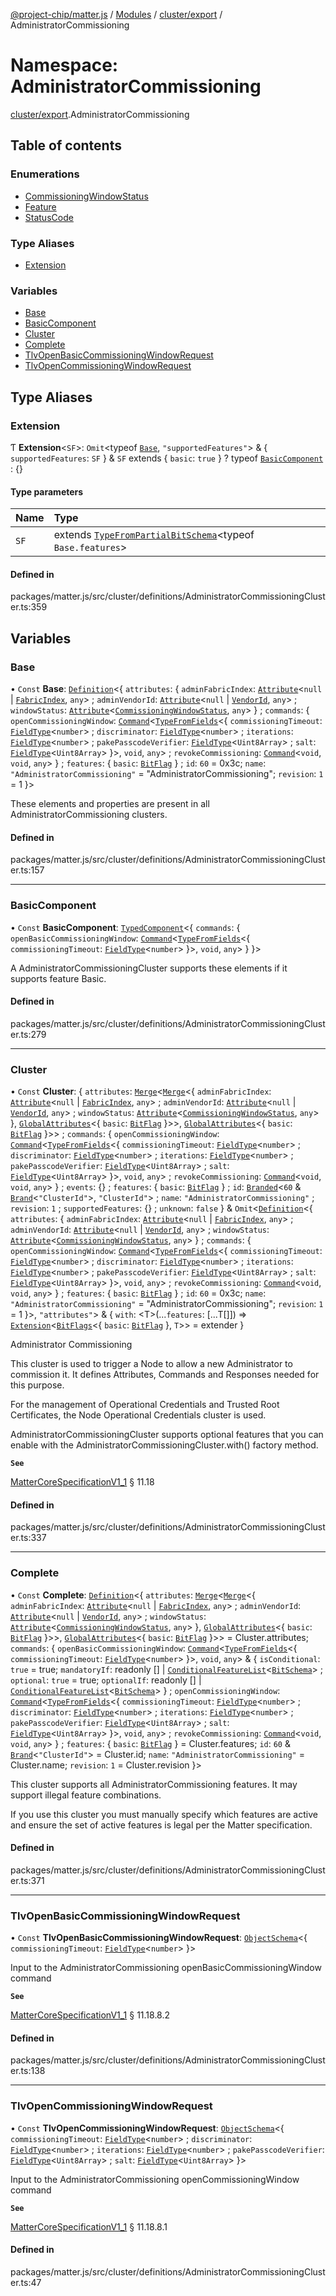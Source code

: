 [@project-chip/matter.js](../README.md) / [Modules](../modules.md) / [cluster/export](cluster_export.md) / AdministratorCommissioning

# Namespace: AdministratorCommissioning

[cluster/export](cluster_export.md).AdministratorCommissioning

## Table of contents

### Enumerations

- [CommissioningWindowStatus](../enums/cluster_export.AdministratorCommissioning.CommissioningWindowStatus.md)
- [Feature](../enums/cluster_export.AdministratorCommissioning.Feature.md)
- [StatusCode](../enums/cluster_export.AdministratorCommissioning.StatusCode.md)

### Type Aliases

- [Extension](cluster_export.AdministratorCommissioning.md#extension)

### Variables

- [Base](cluster_export.AdministratorCommissioning.md#base)
- [BasicComponent](cluster_export.AdministratorCommissioning.md#basiccomponent)
- [Cluster](cluster_export.AdministratorCommissioning.md#cluster)
- [Complete](cluster_export.AdministratorCommissioning.md#complete)
- [TlvOpenBasicCommissioningWindowRequest](cluster_export.AdministratorCommissioning.md#tlvopenbasiccommissioningwindowrequest)
- [TlvOpenCommissioningWindowRequest](cluster_export.AdministratorCommissioning.md#tlvopencommissioningwindowrequest)

## Type Aliases

### Extension

Ƭ **Extension**<`SF`\>: `Omit`<typeof [`Base`](cluster_export.AdministratorCommissioning.md#base), ``"supportedFeatures"``\> & { `supportedFeatures`: `SF`  } & `SF` extends { `basic`: ``true``  } ? typeof [`BasicComponent`](cluster_export.AdministratorCommissioning.md#basiccomponent) : {}

#### Type parameters

| Name | Type |
| :------ | :------ |
| `SF` | extends [`TypeFromPartialBitSchema`](schema_export.md#typefrompartialbitschema)<typeof `Base.features`\> |

#### Defined in

packages/matter.js/src/cluster/definitions/AdministratorCommissioningCluster.ts:359

## Variables

### Base

• `Const` **Base**: [`Definition`](cluster_export.ClusterFactory.md#definition)<{ `attributes`: { `adminFabricIndex`: [`Attribute`](cluster_export.md#attribute)<``null`` \| [`FabricIndex`](datatype_export.md#fabricindex), `any`\> ; `adminVendorId`: [`Attribute`](cluster_export.md#attribute)<``null`` \| [`VendorId`](datatype_export.md#vendorid), `any`\> ; `windowStatus`: [`Attribute`](cluster_export.md#attribute)<[`CommissioningWindowStatus`](../enums/cluster_export.AdministratorCommissioning.CommissioningWindowStatus.md), `any`\>  } ; `commands`: { `openCommissioningWindow`: [`Command`](cluster_export.md#command)<[`TypeFromFields`](tlv_export.md#typefromfields)<{ `commissioningTimeout`: [`FieldType`](../interfaces/tlv_export.FieldType.md)<`number`\> ; `discriminator`: [`FieldType`](../interfaces/tlv_export.FieldType.md)<`number`\> ; `iterations`: [`FieldType`](../interfaces/tlv_export.FieldType.md)<`number`\> ; `pakePasscodeVerifier`: [`FieldType`](../interfaces/tlv_export.FieldType.md)<`Uint8Array`\> ; `salt`: [`FieldType`](../interfaces/tlv_export.FieldType.md)<`Uint8Array`\>  }\>, `void`, `any`\> ; `revokeCommissioning`: [`Command`](cluster_export.md#command)<`void`, `void`, `any`\>  } ; `features`: { `basic`: [`BitFlag`](schema_export.md#bitflag-1)  } ; `id`: ``60`` = 0x3c; `name`: ``"AdministratorCommissioning"`` = "AdministratorCommissioning"; `revision`: ``1`` = 1 }\>

These elements and properties are present in all AdministratorCommissioning clusters.

#### Defined in

packages/matter.js/src/cluster/definitions/AdministratorCommissioningCluster.ts:157

___

### BasicComponent

• `Const` **BasicComponent**: [`TypedComponent`](../interfaces/cluster_export.ClusterFactory.TypedComponent.md)<{ `commands`: { `openBasicCommissioningWindow`: [`Command`](cluster_export.md#command)<[`TypeFromFields`](tlv_export.md#typefromfields)<{ `commissioningTimeout`: [`FieldType`](../interfaces/tlv_export.FieldType.md)<`number`\>  }\>, `void`, `any`\>  }  }\>

A AdministratorCommissioningCluster supports these elements if it supports feature Basic.

#### Defined in

packages/matter.js/src/cluster/definitions/AdministratorCommissioningCluster.ts:279

___

### Cluster

• `Const` **Cluster**: { `attributes`: [`Merge`](util_export.md#merge)<[`Merge`](util_export.md#merge)<{ `adminFabricIndex`: [`Attribute`](cluster_export.md#attribute)<``null`` \| [`FabricIndex`](datatype_export.md#fabricindex), `any`\> ; `adminVendorId`: [`Attribute`](cluster_export.md#attribute)<``null`` \| [`VendorId`](datatype_export.md#vendorid), `any`\> ; `windowStatus`: [`Attribute`](cluster_export.md#attribute)<[`CommissioningWindowStatus`](../enums/cluster_export.AdministratorCommissioning.CommissioningWindowStatus.md), `any`\>  }, [`GlobalAttributes`](cluster_export.md#globalattributes-1)<{ `basic`: [`BitFlag`](schema_export.md#bitflag-1)  }\>\>, [`GlobalAttributes`](cluster_export.md#globalattributes-1)<{ `basic`: [`BitFlag`](schema_export.md#bitflag-1)  }\>\> ; `commands`: { `openCommissioningWindow`: [`Command`](cluster_export.md#command)<[`TypeFromFields`](tlv_export.md#typefromfields)<{ `commissioningTimeout`: [`FieldType`](../interfaces/tlv_export.FieldType.md)<`number`\> ; `discriminator`: [`FieldType`](../interfaces/tlv_export.FieldType.md)<`number`\> ; `iterations`: [`FieldType`](../interfaces/tlv_export.FieldType.md)<`number`\> ; `pakePasscodeVerifier`: [`FieldType`](../interfaces/tlv_export.FieldType.md)<`Uint8Array`\> ; `salt`: [`FieldType`](../interfaces/tlv_export.FieldType.md)<`Uint8Array`\>  }\>, `void`, `any`\> ; `revokeCommissioning`: [`Command`](cluster_export.md#command)<`void`, `void`, `any`\>  } ; `events`: {} ; `features`: { `basic`: [`BitFlag`](schema_export.md#bitflag-1)  } ; `id`: [`Branded`](util_export.md#branded)<``60`` & [`Brand`](util_export.md#brand)<``"ClusterId"``\>, ``"ClusterId"``\> ; `name`: ``"AdministratorCommissioning"`` ; `revision`: ``1`` ; `supportedFeatures`: {} ; `unknown`: ``false``  } & `Omit`<[`Definition`](cluster_export.ClusterFactory.md#definition)<{ `attributes`: { `adminFabricIndex`: [`Attribute`](cluster_export.md#attribute)<``null`` \| [`FabricIndex`](datatype_export.md#fabricindex), `any`\> ; `adminVendorId`: [`Attribute`](cluster_export.md#attribute)<``null`` \| [`VendorId`](datatype_export.md#vendorid), `any`\> ; `windowStatus`: [`Attribute`](cluster_export.md#attribute)<[`CommissioningWindowStatus`](../enums/cluster_export.AdministratorCommissioning.CommissioningWindowStatus.md), `any`\>  } ; `commands`: { `openCommissioningWindow`: [`Command`](cluster_export.md#command)<[`TypeFromFields`](tlv_export.md#typefromfields)<{ `commissioningTimeout`: [`FieldType`](../interfaces/tlv_export.FieldType.md)<`number`\> ; `discriminator`: [`FieldType`](../interfaces/tlv_export.FieldType.md)<`number`\> ; `iterations`: [`FieldType`](../interfaces/tlv_export.FieldType.md)<`number`\> ; `pakePasscodeVerifier`: [`FieldType`](../interfaces/tlv_export.FieldType.md)<`Uint8Array`\> ; `salt`: [`FieldType`](../interfaces/tlv_export.FieldType.md)<`Uint8Array`\>  }\>, `void`, `any`\> ; `revokeCommissioning`: [`Command`](cluster_export.md#command)<`void`, `void`, `any`\>  } ; `features`: { `basic`: [`BitFlag`](schema_export.md#bitflag-1)  } ; `id`: ``60`` = 0x3c; `name`: ``"AdministratorCommissioning"`` = "AdministratorCommissioning"; `revision`: ``1`` = 1 }\>, ``"attributes"``\> & { `with`: <T\>(...`features`: [...T[]]) => [`Extension`](cluster_export.AdministratorCommissioning.md#extension)<[`BitFlags`](schema_export.md#bitflags)<{ `basic`: [`BitFlag`](schema_export.md#bitflag-1)  }, `T`\>\> = extender }

Administrator Commissioning

This cluster is used to trigger a Node to allow a new Administrator to commission it. It defines Attributes,
Commands and Responses needed for this purpose.

For the management of Operational Credentials and Trusted Root Certificates, the Node Operational Credentials
cluster is used.

AdministratorCommissioningCluster supports optional features that you can enable with the
AdministratorCommissioningCluster.with() factory method.

**`See`**

[MatterCoreSpecificationV1_1](../interfaces/spec_export.MatterCoreSpecificationV1_1.md) § 11.18

#### Defined in

packages/matter.js/src/cluster/definitions/AdministratorCommissioningCluster.ts:337

___

### Complete

• `Const` **Complete**: [`Definition`](cluster_export.ClusterFactory.md#definition)<{ `attributes`: [`Merge`](util_export.md#merge)<[`Merge`](util_export.md#merge)<{ `adminFabricIndex`: [`Attribute`](cluster_export.md#attribute)<``null`` \| [`FabricIndex`](datatype_export.md#fabricindex), `any`\> ; `adminVendorId`: [`Attribute`](cluster_export.md#attribute)<``null`` \| [`VendorId`](datatype_export.md#vendorid), `any`\> ; `windowStatus`: [`Attribute`](cluster_export.md#attribute)<[`CommissioningWindowStatus`](../enums/cluster_export.AdministratorCommissioning.CommissioningWindowStatus.md), `any`\>  }, [`GlobalAttributes`](cluster_export.md#globalattributes-1)<{ `basic`: [`BitFlag`](schema_export.md#bitflag-1)  }\>\>, [`GlobalAttributes`](cluster_export.md#globalattributes-1)<{ `basic`: [`BitFlag`](schema_export.md#bitflag-1)  }\>\> = Cluster.attributes; `commands`: { `openBasicCommissioningWindow`: [`Command`](cluster_export.md#command)<[`TypeFromFields`](tlv_export.md#typefromfields)<{ `commissioningTimeout`: [`FieldType`](../interfaces/tlv_export.FieldType.md)<`number`\>  }\>, `void`, `any`\> & { `isConditional`: ``true`` = true; `mandatoryIf`: readonly [] \| [`ConditionalFeatureList`](cluster_export.md#conditionalfeaturelist)<[`BitSchema`](schema_export.md#bitschema)\> ; `optional`: ``true`` = true; `optionalIf`: readonly [] \| [`ConditionalFeatureList`](cluster_export.md#conditionalfeaturelist)<[`BitSchema`](schema_export.md#bitschema)\>  } ; `openCommissioningWindow`: [`Command`](cluster_export.md#command)<[`TypeFromFields`](tlv_export.md#typefromfields)<{ `commissioningTimeout`: [`FieldType`](../interfaces/tlv_export.FieldType.md)<`number`\> ; `discriminator`: [`FieldType`](../interfaces/tlv_export.FieldType.md)<`number`\> ; `iterations`: [`FieldType`](../interfaces/tlv_export.FieldType.md)<`number`\> ; `pakePasscodeVerifier`: [`FieldType`](../interfaces/tlv_export.FieldType.md)<`Uint8Array`\> ; `salt`: [`FieldType`](../interfaces/tlv_export.FieldType.md)<`Uint8Array`\>  }\>, `void`, `any`\> ; `revokeCommissioning`: [`Command`](cluster_export.md#command)<`void`, `void`, `any`\>  } ; `features`: { `basic`: [`BitFlag`](schema_export.md#bitflag-1)  } = Cluster.features; `id`: ``60`` & [`Brand`](util_export.md#brand)<``"ClusterId"``\> = Cluster.id; `name`: ``"AdministratorCommissioning"`` = Cluster.name; `revision`: ``1`` = Cluster.revision }\>

This cluster supports all AdministratorCommissioning features. It may support illegal feature combinations.

If you use this cluster you must manually specify which features are active and ensure the set of active
features is legal per the Matter specification.

#### Defined in

packages/matter.js/src/cluster/definitions/AdministratorCommissioningCluster.ts:371

___

### TlvOpenBasicCommissioningWindowRequest

• `Const` **TlvOpenBasicCommissioningWindowRequest**: [`ObjectSchema`](../classes/tlv_export.ObjectSchema.md)<{ `commissioningTimeout`: [`FieldType`](../interfaces/tlv_export.FieldType.md)<`number`\>  }\>

Input to the AdministratorCommissioning openBasicCommissioningWindow command

**`See`**

[MatterCoreSpecificationV1_1](../interfaces/spec_export.MatterCoreSpecificationV1_1.md) § 11.18.8.2

#### Defined in

packages/matter.js/src/cluster/definitions/AdministratorCommissioningCluster.ts:138

___

### TlvOpenCommissioningWindowRequest

• `Const` **TlvOpenCommissioningWindowRequest**: [`ObjectSchema`](../classes/tlv_export.ObjectSchema.md)<{ `commissioningTimeout`: [`FieldType`](../interfaces/tlv_export.FieldType.md)<`number`\> ; `discriminator`: [`FieldType`](../interfaces/tlv_export.FieldType.md)<`number`\> ; `iterations`: [`FieldType`](../interfaces/tlv_export.FieldType.md)<`number`\> ; `pakePasscodeVerifier`: [`FieldType`](../interfaces/tlv_export.FieldType.md)<`Uint8Array`\> ; `salt`: [`FieldType`](../interfaces/tlv_export.FieldType.md)<`Uint8Array`\>  }\>

Input to the AdministratorCommissioning openCommissioningWindow command

**`See`**

[MatterCoreSpecificationV1_1](../interfaces/spec_export.MatterCoreSpecificationV1_1.md) § 11.18.8.1

#### Defined in

packages/matter.js/src/cluster/definitions/AdministratorCommissioningCluster.ts:47
